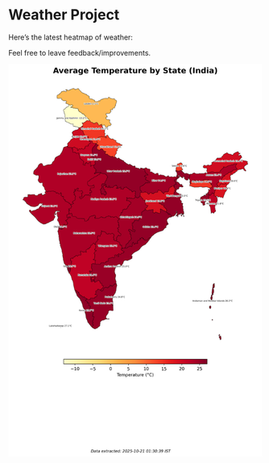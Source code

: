 # Weather Project

Here’s the latest heatmap of weather:

Feel free to leave feedback/improvements.

![India Heatmap](docs/assets/india_heatmap.png?v=F694EA)
